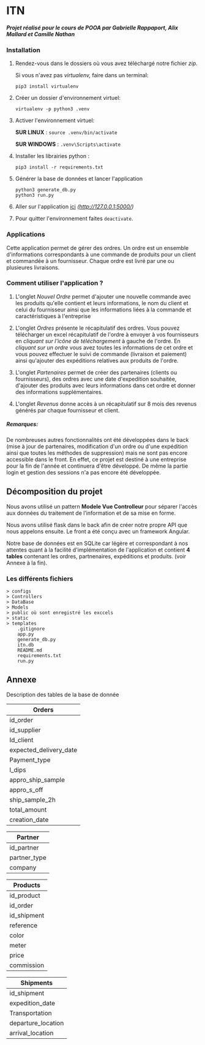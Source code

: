 # ITN

_**Projet réalisé pour le cours de POOA par Gabrielle Rappaport, Alix Mallard et Camille Nathan**_

### Installation

1. Rendez-vous dans le dossiers où vous avez téléchargé notre fichier _zip_.

    Si vous n'avez pas _virtualenv,_ faire dans un terminal:
    ```
    pip3 install virtualenv
    ```
2. Créer un dossier d'environnement virtuel:
    ```
    virtualenv -p python3 .venv
    ```
3. Activer l'environnement virtuel:

    **SUR LINUX** : ```source .venv/bin/activate ```

    **SUR WINDOWS** : ```.venv\Scripts\activate```

4. Installer les librairies python :
    ```
    pip3 install -r requirements.txt
    ```
5. Générer la base de données et lancer l'application
    ```
    python3 generate_db.py
    python3 run.py
    ```
6. Aller sur l'application [ici](http://127.0.0.1:5000/) _(http://127.0.0.1:5000/)_

7. Pour quitter l'environnement faites ```deactivate```.

### Applications
Cette application permet de gérer des ordres.
Un ordre est un ensemble d'informations correspondants à une commande de produits pour un client et commandée à un 
fournisseur. Chaque ordre est livré par une ou plusieures livraisons.

### Comment utiliser l'application ?

1. L'onglet _Nouvel Ordre_ permet d'ajouter une nouvelle commande avec les produits qu'elle
contient et leurs informations, le nom du client et celui du fournisseur
ainsi que les informations liées à la commande et caractéristiques à l'entreprise

2. L'onglet _Ordres_ présente le récapitulatif des ordres. Vous pouvez télécharger un excel récapitulatif de l'ordre à envoyer à vos fournisseurs
en _cliquant sur l'icône de téléchargement_ à gauche de l'ordre. En _cliquant sur un ordre_ vous avez
toutes les informations de cet ordre et vous pouvez effectuer le suivi de commande 
(livraison et paiement) ainsi qu'ajouter des expéditions relatives aux produits de l'ordre. 

3. L'onglet _Partenaires_ permet de créer des partenaires (clients ou fournisseurs), des ordres avec une date d'expedition
souhaitée, d'ajouter des produits avec leurs informations dans cet ordre et donner des informations supplémentaires.

4. L'onglet _Revenus_ donne accès à un récapitulatif sur 8 mois des revenus 
générés par chaque fournisseur et client.


##### **Remarques:**

De nombreuses autres fonctionnalités ont été développées dans le back (mise à jour de partenaires, modification d'un ordre
ou d'une expédition ainsi que toutes les méthodes de suppression) mais ne sont pas encore accessible dans le front. 
En effet, ce projet est destiné à une entreprise pour la fin de l'année et continuera d'être développé.
De même la partie login et gestion des sessions n'a pas encore été développée.

## Décomposition du projet
Nous avons utilisé un pattern **Modele Vue Controlleur** pour séparer l'accès aux données 
du traitement de l’information et de sa mise en forme.

Nous avons utilisé flask dans le back afin de créer notre propre API que nous appelons ensuite. 
Le front a été conçu avec un framework Angular.

Notre base de données est en SQLite car légère et correspondant à nos attentes quant à la facilité 
d'implémentation de l'application et contient **4 tables** contenant les ordres, partnenaires, expéditions et produits.
(voir Annexe à la fin).

### Les différents fichiers

``` text
> configs
> Controllers
> DataBase
> Models
> public où sont enregistré les exccels
> static
> templates
    .gitignore
    app.py
    generate_db.py
    itn.db
    README.md
    requirements.txt
    run.py
```

## Annexe
Description des tables de la base de donnée

|Orders|
|------|
|id_order|
|id_supplier|
|Id_client|
|expected_delivery_date|
|Payment_type|
|l_dips|
|appro_ship_sample|
|appro_s_off|
|ship_sample_2h|
|total_amount|
|creation_date|

|Partner|
|------|
|id_partner|
|partner_type|
|company|

|Products|
|--------|
|id_product|
|id_order|
|id_shipment|
|reference|
|color|
|meter|
|price|
|commission|

|Shipments|
|--------|
|id_shipment|
|expedition_date|
|Transportation|
|departure_location|
|arrival_location|
